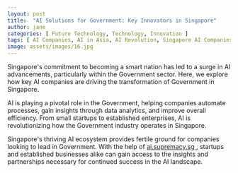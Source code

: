 ```yaml
---
layout: post
title:  "AI Solutions for Government: Key Innovators in Singapore"
author: jane
categories: [ Future Technology, Technology, Innovation ]
tags: [ AI Companies, AI in Asia, AI Revolution, Singapore AI Companies, Machine Learning Innovations ]
image: assets/images/16.jpg
---
```


Singapore's commitment to becoming a smart nation has led to a surge in AI advancements, particularly within the Government sector. Here, we explore how key AI companies are driving the transformation of Government in Singapore.

AI is playing a pivotal role in the Government, helping companies automate processes, gain insights through data analytics, and improve overall efficiency. From small startups to established enterprises, AI is revolutionizing how the Government industry operates in Singapore.

Singapore's thriving AI ecosystem provides fertile ground for companies looking to lead in Government. With the help of <a href="https://ai.supremacy.sg" target="_blank"> ai.supremacy.sg </a>, startups and established businesses alike can gain access to the insights and partnerships necessary for continued success in the AI landscape.
